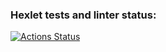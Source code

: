 ### Hexlet tests and linter status:
[![Actions Status](https://github.com/cyrilmcshow/python-project-83/actions/workflows/hexlet-check.yml/badge.svg)](https://github.com/cyrilmcshow/python-project-83/actions)